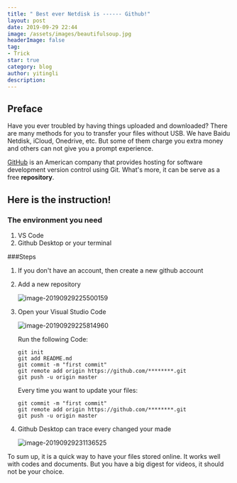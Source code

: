 ```yaml
---
title: " Best ever Netdisk is ------ Github!"
layout: post
date: 2019-09-29 22:44
image: /assets/images/beautifulsoup.jpg
headerImage: false
tag:
- Trick
star: true
category: blog
author: yitingli
description: 
---
```


## Preface

Have you ever troubled by having things uploaded and downloaded? There are many methods for you to transfer your files without USB. We have Baidu Netdisk, iCloud, Onedrive, etc. But some of them charge you extra money and others can not give you a prompt experience.

[GitHub](https://github.com/) is an American company that provides hosting for software development version control using Git. What's more, it can be serve as a free **repository**.

## Here is the instruction!

### The environment you need
1. VS Code
2. Github Desktop or your terminal

###Steps
1. If you don't have an account, then create a new github account

2. Add a new repository

   ![image-20190929225500159](/Users/liyiting/hazel-li.github.io/assets/images/r1.png)

3. Open your Visual Studio Code

   ![image-20190929225814960](/Users/liyiting/hazel-li.github.io/assets/images/r2.png)

   Run the following Code:

   ```git
   git init
   git add README.md
   git commit -m "first commit"
   git remote add origin https://github.com/********.git
   git push -u origin master
   ```
   
   Every time you want to update your files:
   
   ```git
   git commit -m "first commit"
   git remote add origin https://github.com/********.git
   git push -u origin master
   ```
   
4. Github Desktop can trace every changed your made

   ![image-20190929231136525](/Users/liyiting/hazel-li.github.io/assets/images/r3.png)

To sum up, it is a quick way to have your files stored online. It works well with codes and documents. But you have a big digest for videos, it should not be your choice.